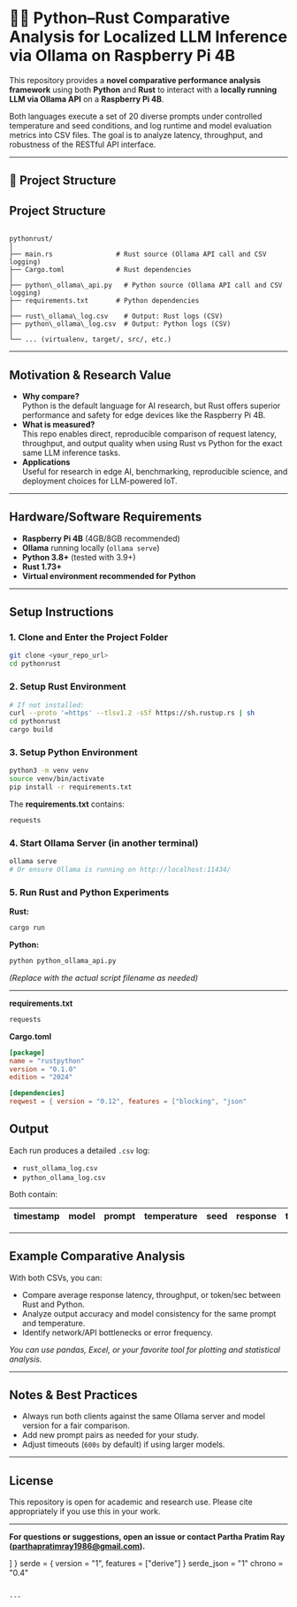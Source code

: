 # 🦀🧠 Python–Rust Comparative Analysis for Localized LLM Inference via Ollama on Raspberry Pi 4B

This repository provides a **novel comparative performance analysis framework** using both **Python** and **Rust** to interact with a **locally running LLM via Ollama API** on a **Raspberry Pi 4B**.

Both languages execute a set of 20 diverse prompts under controlled temperature and seed conditions, and log runtime and model evaluation metrics into CSV files. The goal is to analyze latency, throughput, and robustness of the RESTful API interface.

---

## 📌 Project Structure



## Project Structure

```

pythonrust/
│
├── main.rs                # Rust source (Ollama API call and CSV logging)
├── Cargo.toml             # Rust dependencies
│
├── python\_ollama\_api.py   # Python source (Ollama API call and CSV logging)
├── requirements.txt       # Python dependencies
│
├── rust\_ollama\_log.csv    # Output: Rust logs (CSV)
├── python\_ollama\_log.csv  # Output: Python logs (CSV)
│
└── ... (virtualenv, target/, src/, etc.)

````

---

## Motivation & Research Value

- **Why compare?**  
  Python is the default language for AI research, but Rust offers superior performance and safety for edge devices like the Raspberry Pi 4B.
- **What is measured?**  
  This repo enables direct, reproducible comparison of request latency, throughput, and output quality when using Rust vs Python for the exact same LLM inference tasks.
- **Applications**  
  Useful for research in edge AI, benchmarking, reproducible science, and deployment choices for LLM-powered IoT.

---

## Hardware/Software Requirements

- **Raspberry Pi 4B** (4GB/8GB recommended)
- **Ollama** running locally (`ollama serve`)
- **Python 3.8+** (tested with 3.9+)
- **Rust 1.73+**
- **Virtual environment recommended for Python**

---

## Setup Instructions

### 1. Clone and Enter the Project Folder

```sh
git clone <your_repo_url>
cd pythonrust
````

### 2. Setup Rust Environment

```sh
# If not installed:
curl --proto '=https' --tlsv1.2 -sSf https://sh.rustup.rs | sh
cd pythonrust
cargo build
```

### 3. Setup Python Environment

```sh
python3 -m venv venv
source venv/bin/activate
pip install -r requirements.txt
```

The **requirements.txt** contains:

```python
requests
```

### 4. Start Ollama Server (in another terminal)

```sh
ollama serve
# Or ensure Ollama is running on http://localhost:11434/
```

### 5. Run Rust and Python Experiments

**Rust:**

```sh
cargo run
```

**Python:**

```sh
python python_ollama_api.py
```

*(Replace with the actual script filename as needed)*

---

**requirements.txt**
```sh
requests
````

**Cargo.toml**

```toml
[package]
name = "rustpython"
version = "0.1.0"
edition = "2024"

[dependencies]
reqwest = { version = "0.12", features = ["blocking", "json"
````
## Output

Each run produces a detailed `.csv` log:

* `rust_ollama_log.csv`
* `python_ollama_log.csv`

Both contain:

| timestamp | model | prompt | temperature | seed | response | total\_duration | load\_duration | prompt\_eval\_count | prompt\_eval\_duration | eval\_count | eval\_duration | tokens\_per\_sec |
| --------- | ----- | ------ | ----------- | ---- | -------- | --------------- | -------------- | ------------------- | ---------------------- | ----------- | -------------- | ---------------- |

---

## Example Comparative Analysis

With both CSVs, you can:

* Compare average response latency, throughput, or token/sec between Rust and Python.
* Analyze output accuracy and model consistency for the same prompt and temperature.
* Identify network/API bottlenecks or error frequency.

*You can use pandas, Excel, or your favorite tool for plotting and statistical analysis.*

---

## Notes & Best Practices

* Always run both clients against the same Ollama server and model version for a fair comparison.
* Add new prompt pairs as needed for your study.
* Adjust timeouts (`600s` by default) if using larger models.

---

## License

This repository is open for academic and research use. Please cite appropriately if you use this in your work.

---

**For questions or suggestions, open an issue or contact Partha Pratim Ray ([parthapratimray1986@gmail.com](mailto:parthapratimray1986@gmail.com)).**

] }
serde = { version = "1", features = ["derive"] }
serde_json = "1"
chrono = "0.4"
````

---

